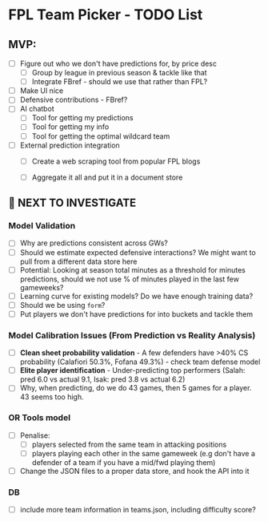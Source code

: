 # FPL Team Picker - TODO List

## MVP:
- [ ] Figure out who we don't have predictions for, by price desc
  - [ ] Group by league in previous season & tackle like that
  - [ ] Integrate FBref - should we use that rather than FPL?
- [ ] Make UI nice
- [ ] Defensive contributions - FBref?
- [ ] AI chatbot
  - [ ] Tool for getting my predictions
  - [ ] Tool for getting my info
  - [ ] Tool for getting the optimal wildcard team
- [ ] External prediction integration
  - [ ] Create a web scraping tool from popular FPL blogs
  - [ ] Aggregate it all and put it in a document store


## 🎯 **NEXT TO INVESTIGATE**

### Model Validation
- [ ] Why are predictions consistent across GWs?
- [ ] Should we estimate expected defensive interactions? We might want to pull from a different data store here
- [ ] Potential: Looking at season total minutes as a threshold for minutes predictions, should we not use % of minutes played in the last few gameweeks?
- [ ] Learning curve for existing models? Do we have enough training data?
- [ ] Should we be using `form`?
- [ ] Put players we don't have predictions for into buckets and tackle them

### Model Calibration Issues (From Prediction vs Reality Analysis)
- [ ] **Clean sheet probability validation** - A few defenders have >40% CS probability (Calafiori 50.3%, Fofana 49.3%) - check team defense model
- [ ] **Elite player identification** - Under-predicting top performers (Salah: pred 6.0 vs actual 9.1, Isak: pred 3.8 vs actual 6.2)
- [ ] Why, when predicting, do we do 43 games, then 5 games for a player. 43 seems too high.

### OR Tools model
- [ ] Penalise:
  - [ ] players selected from the same team in attacking positions
  - [ ] players playing each other in the same gameweek (e.g don't have a defender of a team if you have a mid/fwd playing them)
- [ ] Change the JSON files to a proper data store, and hook the API into it

### DB
- [ ] include more team information in teams.json, including difficulty score?
